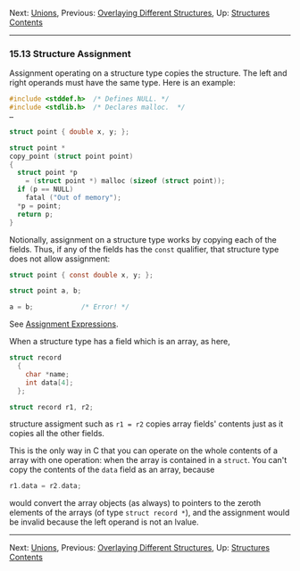 Next: [Unions](Unions.md), Previous: [Overlaying Different
Structures](Overlaying-Structures.md), Up:
[Structures](Structures.md)  
[Contents](index.md#SEC_Contents "Table of contents")  

------------------------------------------------------------------------


### 15.13 Structure Assignment 


Assignment operating on a structure type copies the structure. The left
and right operands must have the same type. Here is an example:

``` C
#include <stddef.h>  /* Defines NULL. */
#include <stdlib.h>  /* Declares malloc.  */
…

struct point { double x, y; };

struct point *
copy_point (struct point point)
{
  struct point *p
    = (struct point *) malloc (sizeof (struct point));
  if (p == NULL)
    fatal ("Out of memory");
  *p = point;
  return p;
}
```

Notionally, assignment on a structure type works by copying each of the
fields. Thus, if any of the fields has the `const` qualifier, that
structure type does not allow assignment:

``` C
struct point { const double x, y; };

struct point a, b;

a = b;            /* Error! */
```

See [Assignment Expressions](Assignment-Expressions.md).

When a structure type has a field which is an array, as here,

``` C
struct record
  {
    char *name;
    int data[4];
  };

struct record r1, r2;
```

structure assigment such as `r1 = r2` copies array fields' contents just
as it copies all the other fields.

This is the only way in C that you can operate on the whole contents of
a array with one operation: when the array is contained in a `struct`.
You can't copy the contents of the `data` field as an array, because

``` C
r1.data = r2.data;
```

would convert the array objects (as always) to pointers to the zeroth
elements of the arrays (of type `struct record *`), and the assignment
would be invalid because the left operand is not an lvalue.

------------------------------------------------------------------------

Next: [Unions](Unions.md), Previous: [Overlaying Different
Structures](Overlaying-Structures.md), Up:
[Structures](Structures.md)  
[Contents](index.md#SEC_Contents "Table of contents")  
